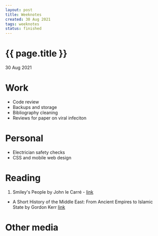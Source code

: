 ```yaml
---
layout: post
title: Weeknotes
created: 30 Aug 2021
tags: weeknotes
status: finished
---
```


{{ page.title }}
================

<p class="meta">30 Aug 2021</p>

# Work
* Code review
* Backups and storage
* Bibliography cleaning
* Reviews for paper on viral infeciton

# Personal 
* Electrician safety checks
* CSS and mobile web design

# Reading
1. Smiley's People by John le Carré - [link](https://www.goodreads.com/book/show/18999.Smiley_s_People)
* A Short History of the Middle East: From Ancient Empires to Islamic State by Gordon Kerr [link](https://www.goodreads.com/book/show/29456677-a-short-history-of-the-middle-east)

# Other media
